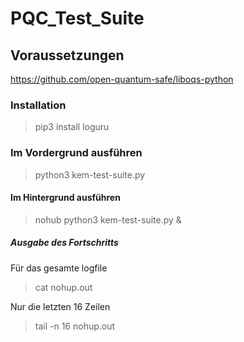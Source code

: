 # PQC_Test_Suite
## Voraussetzungen 
https://github.com/open-quantum-safe/liboqs-python

### Installation

> pip3 install loguru

### Im Vordergrund ausführen

> python3 kem-test-suite.py


#### Im Hintergrund ausführen

> nohub python3 kem-test-suite.py  &

##### Ausgabe des Fortschritts

Für das gesamte logfile
> cat nohup.out

Nur die letzten 16 Zeilen
> tail -n 16 nohup.out


